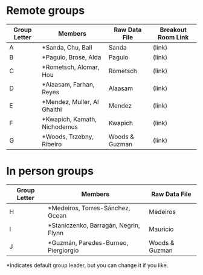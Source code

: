 # Remote groups

Group Letter | Members | Raw Data File | Breakout Room Link |
------------ | ------- | ------------- | ------------------ |
A | \*Sanda, Chu, Ball | Sanda | (link) | 
B | \*Paguio, Brose, Alda | Paguio | (link) | 
C | \*Rometsch, Alomar, Hou | Rometsch | (link) | 
D | \*Alaasam, Farhan, Reyes | Alaasam | (link) | 
E | \*Mendez, Muller, Al Ghaithi | Mendez | (link) | 
F | \*Kwapich, Kamath, Nichodemus | Kwapich | (link) | 
G | \*Woods, Trzebny, Ribeiro | Woods & Guzman | (link) | 


# In person groups

Group Letter | Members | Raw Data File |
------------ | ------- | ------------- |
H | \*Medeiros, Torres-Sánchez, Ocean | Medeiros |
I | \*Staniczenko, Barragán, Negrin, Flynn | Mauricio |
J | \*Guzmán, Paredes-Burneo, Piergiorgio | Woods & Guzman |

\*Indicates default group leader, but you can change it if you like.
